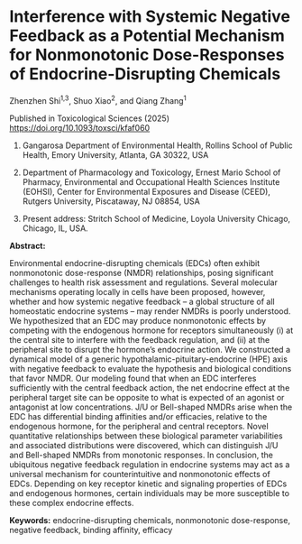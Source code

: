 # Interference with Systemic Negative Feedback as a Potential Mechanism for Nonmonotonic Dose-Responses of Endocrine-Disrupting Chemicals

Zhenzhen Shi<sup>1,3</sup>, Shuo Xiao<sup>2</sup>, and Qiang Zhang<sup>1</sup> 

Published in Toxicological Sciences (2025) https://doi.org/10.1093/toxsci/kfaf060

1. Gangarosa Department of Environmental Health, Rollins School of Public Health, Emory University, Atlanta, GA 30322, USA

2. Department of Pharmacology and Toxicology, Ernest Mario School of Pharmacy, Environmental and Occupational Health Sciences Institute (EOHSI), Center for Environmental Exposures and Disease (CEED), Rutgers University, Piscataway, NJ 08854, USA

3. Present address: Stritch School of Medicine, Loyola University Chicago, Chicago, IL, USA.
 

**Abstract:**

Environmental endocrine-disrupting chemicals (EDCs) often exhibit nonmonotonic dose-response (NMDR) relationships, posing significant challenges to health risk assessment and regulations. Several molecular mechanisms operating locally in cells have been proposed, however, whether and how systemic negative feedback – a global structure of all homeostatic endocrine systems – may render NMDRs is poorly understood. We hypothesized that an EDC may produce nonmonotonic effects by competing with the endogenous hormone for receptors simultaneously (i) at the central site to interfere with the feedback regulation, and (ii) at the peripheral site to disrupt the hormone’s endocrine action. We constructed a dynamical model of a generic hypothalamic-pituitary-endocrine (HPE) axis with negative feedback to evaluate the hypothesis and biological conditions that favor NMDR. Our modeling found that when an EDC interferes sufficiently with the central feedback action, the net endocrine effect at the peripheral target site can be opposite to what is expected of an agonist or antagonist at low concentrations. J/U or Bell-shaped NMDRs arise when the EDC has differential binding affinities and/or efficacies, relative to the endogenous hormone, for the peripheral and central receptors. Novel quantitative relationships between these biological parameter variabilities and associated distributions were discovered, which can distinguish J/U and Bell-shaped NMDRs from monotonic responses. In conclusion, the ubiquitous negative feedback regulation in endocrine systems may act as a universal mechanism for counterintuitive and nonmonotonic effects of EDCs. Depending on key receptor kinetic and signaling properties of EDCs and endogenous hormones, certain individuals may be more susceptible to these complex endocrine effects.

**Keywords:** endocrine-disrupting chemicals, nonmonotonic dose-response, negative feedback, binding affinity, efficacy
